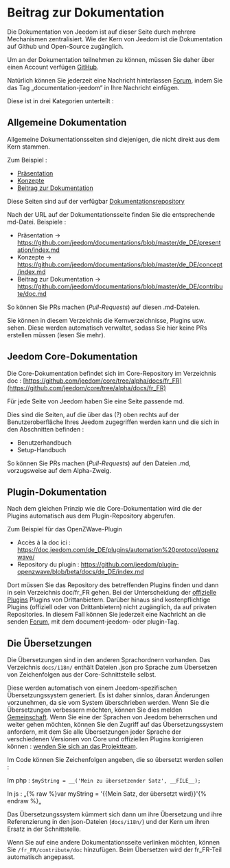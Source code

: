 # Beitrag zur Dokumentation

Die Dokumentation von Jeedom ist auf dieser Seite durch mehrere Mechanismen zentralisiert. Wie der Kern von Jeedom ist die Dokumentation auf Github und Open-Source zugänglich.

Um an der Dokumentation teilnehmen zu können, müssen Sie daher über einen Account verfügen [GitHub](https://github.com/).

Natürlich können Sie jederzeit eine Nachricht hinterlassen [Forum](https://community.jeedom.com/), indem Sie das Tag „documentation-jeedom“ in Ihre Nachricht einfügen.

Diese ist in drei Kategorien unterteilt :

## Allgemeine Dokumentation

Allgemeine Dokumentationsseiten sind diejenigen, die nicht direkt aus dem Kern stammen.

Zum Beispiel :

- [Präsentation](https://doc.jeedom.com/de_DE/presentation/)
- [Konzepte](https://doc.jeedom.com/de_DE/concept/)
- [Beitrag zur Dokumentation](https://doc.jeedom.com/de_DE/contribute/doc)

Diese Seiten sind auf der verfügbar [Dokumentationsrepository](https://github.com/jeedom/documentations/tree/master/fr_FR)

Nach der URL auf der Dokumentationsseite finden Sie die entsprechende md-Datei. Beispiele :

- Präsentation -> https://github.com/jeedom/documentations/blob/master/de_DE/presentation/index.md
- Konzepte -> https://github.com/jeedom/documentations/blob/master/de_DE/concept/index.md
- Beitrag zur Dokumentation -> https://github.com/jeedom/documentations/blob/master/de_DE/contribute/doc.md

So können Sie PRs machen (*Pull-Requests*) auf diesen .md-Dateien.

Sie können in diesem Verzeichnis die Kernverzeichnisse, Plugins usw. sehen. Diese werden automatisch verwaltet, sodass Sie hier keine PRs erstellen müssen (lesen Sie mehr).


## Jeedom Core-Dokumentation

Die Core-Dokumentation befindet sich im Core-Repository im Verzeichnis doc : [https://github.com/jeedom/core/tree/alpha/docs/fr_FR](https://github.com/jeedom/core/tree/alpha/docs/fr_FR)

Für jede Seite von Jeedom haben Sie eine Seite.passende md.

Dies sind die Seiten, auf die über das (?) oben rechts auf der Benutzeroberfläche Ihres Jeedom zugegriffen werden kann und die sich in den Abschnitten befinden :

- Benutzerhandbuch
- Setup-Handbuch

So können Sie PRs machen (*Pull-Requests*) auf den Dateien .md, vorzugsweise auf dem Alpha-Zweig.


## Plugin-Dokumentation

Nach dem gleichen Prinzip wie die Core-Dokumentation wird die der Plugins automatisch aus dem Plugin-Repository abgerufen.

Zum Beispiel für das OpenZWave-Plugin

- Accès à la doc ici : https://doc.jeedom.com/de_DE/plugins/automation%20protocol/openzwave/
- Repository du plugin : https://github.com/jeedom/plugin-openzwave/blob/beta/docs/de_DE/index.md

Dort müssen Sie das Repository des betreffenden Plugins finden und dann in sein Verzeichnis doc/fr_FR gehen. Bei der Unterscheidung der [offizielle Plugins](https://github.com/jeedom) Plugins von Drittanbietern. Darüber hinaus sind kostenpflichtige Plugins (offiziell oder von Drittanbietern) nicht zugänglich, da auf privaten Repositories. In diesem Fall können Sie jederzeit eine Nachricht an die senden [Forum](https://community.jeedom.com/), mit dem document-jeedom- oder plugin-Tag.


## Die Übersetzungen

Die Übersetzungen sind in den anderen Sprachordnern vorhanden. Das Verzeichnis `docs/i18n/` enthält Dateien .json pro Sprache zum Übersetzen von Zeichenfolgen aus der Core-Schnittstelle selbst.

Diese werden automatisch von einem Jeedom-spezifischen Übersetzungssystem generiert. Es ist daher sinnlos, daran Änderungen vorzunehmen, da sie vom System überschrieben werden. Wenn Sie die Übersetzungen verbessern möchten, können Sie dies melden [Gemeinschaft](https://community.jeedom.com/). Wenn Sie eine der Sprachen von Jeedom beherrschen und weiter gehen möchten, können Sie den Zugriff auf das Übersetzungssystem anfordern, mit dem Sie alle Übersetzungen jeder Sprache der verschiedenen Versionen von Core und offiziellen Plugins korrigieren können : [wenden Sie sich an das Projektteam](mailto:contact@jeedom.com).

Im Code können Sie Zeichenfolgen angeben, die so übersetzt werden sollen :

Im php : `$myString = __('Mein zu übersetzender Satz', __FILE__);`

In js : „{% raw %}var myString = '{{Mein Satz, der übersetzt wird}}'{% endraw %}„

Das Übersetzungssystem kümmert sich dann um ihre Übersetzung und ihre Referenzierung in den json-Dateien (`docs/i18n/`) und der Kern um ihren Ersatz in der Schnittstelle.

Wenn Sie auf eine andere Dokumentationsseite verlinken möchten, können Sie `/fr_FR/contribute/doc` hinzufügen. Beim Übersetzen wird der fr_FR-Teil automatisch angepasst.


